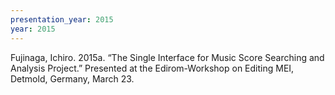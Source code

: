 ```yaml
---
presentation_year: 2015
year: 2015
---
```


Fujinaga, Ichiro. 2015a. “The Single Interface for Music Score Searching and Analysis Project.” Presented at the Edirom-Workshop on Editing MEI, Detmold, Germany, March 23.
